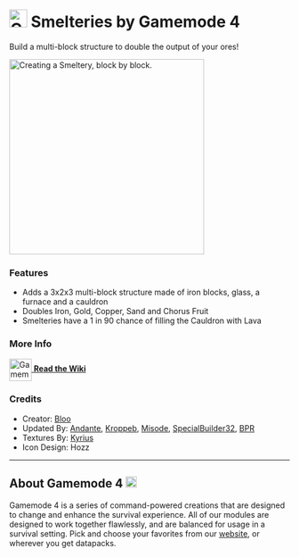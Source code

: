 # <img src="https://raw.githubusercontent.com/Gamemode4Dev/GM4_Datapacks/master/base/images/gm4_logo.png" alt="GM4 Logo" width="32" /> Smelteries by Gamemode 4<!--$pmc:delete-->

Build a multi-block structure to double the output of your ores!<!--$pmc:headerSize-->

<img src="https://raw.githubusercontent.com/Gamemode4Dev/GM4_Datapacks/master/gm4_smelteries/images/creating_smeltery.gif" alt="Creating a Smeltery, block by block." height="350"/>  <!--$pmc:delete-->

### Features
- Adds a 3x2x3 multi-block structure made of iron blocks, glass, a furnace and a cauldron
- Doubles Iron, Gold, Copper, Sand and Chorus Fruit
- Smelteries have a 1 in 90 chance of filling the Cauldron with Lava

### More Info
[<img src="https://raw.githubusercontent.com/Gamemode4Dev/GM4_Datapacks/master/base/images/gm4_wiki_logo.png" alt="Gamemode 4 Wiki Logo" width="40" align="center"/> **Read the Wiki**](https://wiki.gm4.co/wiki/smelteries)

### Credits
- Creator: [Bloo](https://bsky.app/profile/bloo.boo)
- Updated By: [Andante](https://bsky.app/profile/andante.dev), [Kroppeb](https://tech.lgbt/@Kroppeb), [Misode](https://bsky.app/profile/misode.dev), [SpecialBuilder32](https://bsky.app/profile/specialbuilder32.bsky.social), [BPR](https://bsky.app/profile/bpr02.com)
- Textures By: [Kyrius](https://bsky.app/profile/kyriuspixels.bsky.social)
- Icon Design: Hozz

---
## About Gamemode 4 <img src="https://raw.githubusercontent.com/Gamemode4Dev/GM4_Datapacks/master/base/images/gm4_logo.png" alt="Gamemode 4 Logo" width="20"/>
Gamemode 4 is a series of command-powered creations that are designed to change and enhance the survival experience. All of our modules are designed to work together flawlessly, and are balanced for usage in a survival setting. Pick and choose your favorites from our [website](https://gm4.co), or wherever you get datapacks.